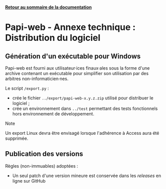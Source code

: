 **[Retour au sommaire de la documentation](../README.md)**

# Papi-web - Annexe technique : Distribution du logiciel

## Génération d'un exécutable pour Windows

Papi-web est fourni aux utilisateur·ices finaux·ales sous la forme d'une archive contenant un exécutable pour simplifier son utilisation par des arbitres non-informaticien·nes.

Le script `/export.py` :
- crée le fichier `../export/papi-web-x.y.z.zip` utilisé pour distribuer le logiciel ;
- crée un environnement dans `../test` permettant des tests fonctionnels hors environnement de développement.

> [!NOTE]
> Un export Linux devra être envisagé lorsque l'adhérence à Access aura été supprimée.

## Publication des versions

Règles (non-immuables) adoptées :

- Un seul patch d'une version mineure est conservée dans les _releases_ en ligne sur GitHub

